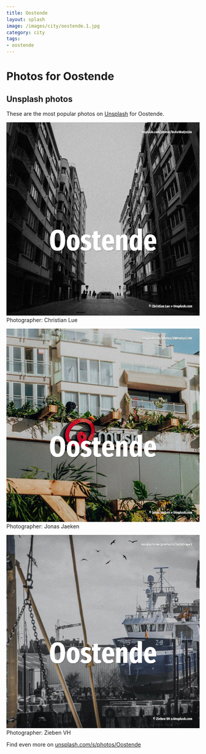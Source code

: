 ```yaml
---
title: Oostende
layout: splash
image: /images/city/oostende.1.jpg
category: city
tags:
- oostende
---
```

# Photos for Oostende
 
## Unsplash photos
These are the most popular photos on [Unsplash](https://unsplash.com) for Oostende.
 
![Oostende](/images/city/oostende.1.jpg)
Photographer:  Christian Lue
 
![Oostende](/images/city/oostende.2.jpg)
Photographer:  Jonas Jaeken
 
![Oostende](/images/city/oostende.3.jpg)
Photographer:  Zieben VH
 
Find even more on [unsplash.com/s/photos/Oostende](https://unsplash.com/s/photos/Oostende)
 
